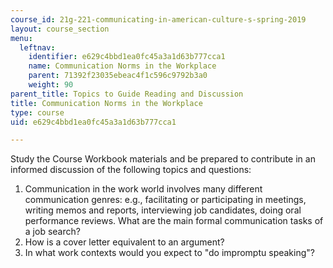 ```yaml
---
course_id: 21g-221-communicating-in-american-culture-s-spring-2019
layout: course_section
menu:
  leftnav:
    identifier: e629c4bbd1ea0fc45a3a1d63b777cca1
    name: Communication Norms in the Workplace
    parent: 71392f23035ebeac4f1c596c9792b3a0
    weight: 90
parent_title: Topics to Guide Reading and Discussion
title: Communication Norms in the Workplace
type: course
uid: e629c4bbd1ea0fc45a3a1d63b777cca1

---
```


Study the Course Workbook materials and be prepared to contribute in an informed discussion of the following topics and questions:

1.  Communication in the work world involves many different communication genres: e.g., facilitating or participating in meetings, writing memos and reports, interviewing job candidates, doing oral performance reviews. What are the main formal communication tasks of a job search?
2.  How is a cover letter equivalent to an argument?
3.  In what work contexts would you expect to "do impromptu speaking"?